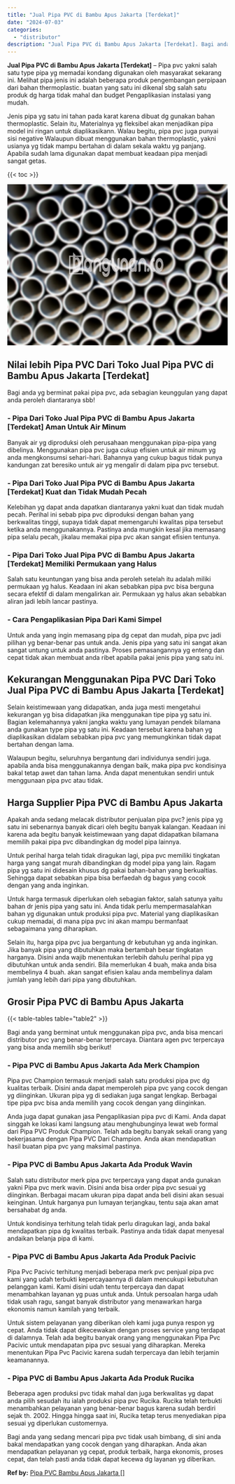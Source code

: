 ```yaml
---
title: "Jual Pipa PVC di Bambu Apus Jakarta [Terdekat]"
date: "2024-07-03"
categories: 
  - "distributor"
description: "Jual Pipa PVC di Bambu Apus Jakarta [Terdekat]. Bagi anda yang sedang mencari pipa pvc tidak usah bimbang, di sini anda bakal mendapatkan yang cocok dengan y..."
---
```


**Jual Pipa PVC di Bambu Apus Jakarta \[Terdekat\]** – Pipa pvc yakni salah satu type pipa yg memadai kondang digunakan oleh masyarakat sekarang ini. Melihat pipa jenis ini adalah beberapa produk pengembangan perpipaan dari bahan thermoplastic. buatan yang satu ini dikenal sbg salah satu produk dg harga tidak mahal dan budget Pengaplikasian instalasi yang mudah.

Jenis pipa yg satu ini tahan pada karat karena dibuat dg gunakan bahan thermoplastic. Selain itu, Materialnya yg fleksibel akan menjadikan pipa model ini ringan untuk diaplikasikann. Walau begitu, pipa pvc juga punyai sisi negative Walaupun dibuat menggunakan bahan thermoplastic, yakni usianya yg tidak mampu bertahan di dalam sekala waktu yg panjang. Apabila sudah lama digunakan dapat membuat keadaan pipa menjadi sangat getas.

{{< toc >}}

![Jual Pipa PVC di Bambu Apus Jakarta [Terdekat]](/images/jaul-pipa-pvc-50.png)

## Nilai lebih Pipa PVC Dari Toko Jual Pipa PVC di Bambu Apus Jakarta \[Terdekat\]

Bagi anda yg berminat pakai pipa pvc, ada sebagian keunggulan yang dapat anda peroleh diantaranya sbb!

### \- Pipa Dari Toko Jual Pipa PVC di Bambu Apus Jakarta \[Terdekat\] Aman Untuk Air Minum

Banyak air yg diproduksi oleh perusahaan menggunakan pipa-pipa yang dibelinya. Menggunakan pipa pvc juga cukup efisien untuk air minum yg anda mengkonsumsi sehari-hari. Bahannya yang cukup bagus tidak punya kandungan zat beresiko untuk air yg mengalir di dalam pipa pvc tersebut.

### \- Pipa Dari Toko Jual Pipa PVC di Bambu Apus Jakarta \[Terdekat\] Kuat dan Tidak Mudah Pecah

Kelebihan yg dapat anda dapatkan diantaranya yakni kuat dan tidak mudah pecah. Perihal ini sebab pipa pvc diproduksi dengan bahan yang berkwalitas tinggi, supaya tidak dapat memengaruhi kwalitas pipa tersebut ketika anda menggunakannya. Pastinya anda mungkin kesal jika memasang pipa selalu pecah, jikalau memakai pipa pvc akan sangat efisien tentunya.

### \- Pipa Dari Toko Jual Pipa PVC di Bambu Apus Jakarta \[Terdekat\] Memiliki Permukaan yang Halus

Salah satu keuntungan yang bisa anda peroleh setelah itu adalah miliki permukaan yg halus. Keadaan ini akan sebabkan pipa pvc bisa berguna secara efektif di dalam mengalirkan air. Permukaan yg halus akan sebabkan aliran jadi lebih lancar pastinya.

### \- Cara Pengaplikasian Pipa Dari Kami Simpel

Untuk anda yang ingin memasang pipa dg cepat dan mudah, pipa pvc jadi pilihan yg benar-benar pas untuk anda. Jenis pipa yang satu ini sangat akan sangat untung untuk anda pastinya. Proses pemasangannya yg enteng dan cepat tidak akan membuat anda ribet apabila pakai jenis pipa yang satu ini.

## Kekurangan Menggunakan Pipa PVC Dari Toko Jual Pipa PVC di Bambu Apus Jakarta \[Terdekat\]

Selain keistimewaan yang didapatkan, anda juga mesti mengetahui kekurangan yg bisa didapatkan jika menggunakan tipe pipa yg satu ini. Bagian kelemahannya yakni jangka waktu yang lumayan pendek bilamana anda gunakan type pipa yg satu ini. Keadaan tersebut karena bahan yg diaplikasikan didalam sebabkan pipa pvc yang memungkinkan tidak dapat bertahan dengan lama.

Walaupun begitu, seluruhnya bergantung dari individunya sendiri juga. apabila anda bisa menggunakannya dengan baik, maka pipa pvc kondisinya bakal tetap awet dan tahan lama. Anda dapat menentukan sendiri untuk menggunaan pipa pvc atau tidak.

## Harga Supplier Pipa PVC di Bambu Apus Jakarta

Apakah anda sedang melacak distributor penjualan pipa pvc? jenis pipa yg satu ini sebenarnya banyak dicari oleh begitu banyak kalangan. Keadaan ini karena ada begitu banyak keistimewaan yang dapat didapatkan bilamana memilih pakai pipa pvc dibandingkan dg model pipa lainnya.

Untuk perihal harga telah tidak diragukan lagi, pipa pvc memiliki tingkatan harga yang sangat murah dibandingkan dg model pipa yang lain. Ragam pipa yg satu ini didesain khusus dg pakai bahan-bahan yang berkualtias. Sehingga dapat sebabkan pipa bisa berfaedah dg bagus yang cocok dengan yang anda inginkan.

Untuk harga termasuk diperlukan oleh sebagian faktor, salah satunya yaitu bahan dr jenis pipa yang satu ini. Anda tidak perlu mempermasalahkan bahan yg digunakan untuk produksi pipa pvc. Material yang diaplikasikan cukup memadai, di mana pipa pvc ini akan mampu bermanfaat sebagaimana yang diharapkan.

Selain itu, harga pipa pvc jua bergantung dr kebutuhan yg anda inginkan. Jika banyak pipa yang dibutuhkan maka bertambah besar tingkatan harganya. Disini anda wajib menentukan terlebih dahulu perihal pipa yg dibutuhkan untuk anda sendiri. Bila memerlukan 4 buah, maka anda bisa membelinya 4 buah. akan sangat efisien kalau anda membelinya dalam jumlah yang lebih dari pipa yang dibutuhkan.

## Grosir Pipa PVC di Bambu Apus Jakarta

{{< table-tables table="table2" >}}

Bagi anda yang berminat untuk menggunakan pipa pvc, anda bisa mencari distributor pvc yang benar-benar terpercaya. Diantara agen pvc terpercaya yang bisa anda memilih sbg berikut!

### \- Pipa PVC di Bambu Apus Jakarta Ada Merk Champion

Pipa pvc Champion termasuk menjadi salah satu produksi pipa pvc dg kualitas terbaik. Disini anda dapat memperoleh pipa pvc yang cocok dengan yg diinginkan. Ukuran pipa yg di sediakan juga sangat lengkap. Berbagai tipe pipa pvc bisa anda memilih yang cocok dengan yang diinginkan.

Anda juga dapat gunakan jasa Pengaplikasian pipa pvc di Kami. Anda dapat singgah ke lokasi kami langsung atau menghubunginya lewat web formal dari Pipa PVC Produk Champion. Telah ada begitu banyak sekali orang yang bekerjasama dengan Pipa PVC Dari Champion. Anda akan mendapatkan hasil buatan pipa pvc yang maksimal pastinya.

### \- Pipa PVC di Bambu Apus Jakarta Ada Produk Wavin

Salah satu distributor merk pipa pvc terpercaya yang dapat anda gunakan yakni Pipa pvc merk wavin. Disini anda bisa order pipa pvc sesuai yg diinginkan. Berbagai macam ukuran pipa dapat anda beli disini akan sesuai keinginan. Untuk harganya pun lumayan terjangkau, tentu saja akan amat bersahabat dg anda.

Untuk kondisinya terhitung telah tidak perlu diragukan lagi, anda bakal mendapatkan pipa dg kwalitas terbaik. Pastinya anda tidak dapat menyesal andaikan belanja pipa di kami.

### \- Pipa PVC di Bambu Apus Jakarta Ada Produk Pacivic

Pipa Pvc Pacivic terhitung menjadi beberapa merk pvc penjual pipa pvc kami yang udah terbukti kepercayaannya di dalam mencukupi kebutuhan pelanggan kami. Kami disini udah tentu terpercaya dan dapat menambahkan layanan yg puas untuk anda. Untuk persoalan harga udah tidak usah ragu, sangat banyak distributor yang menawarkan harga ekonomis namun kamilah yang terbaik.

Untuk sistem pelayanan yang diberikan oleh kami juga punya respon yg cepat. Anda tidak dapat dikecewakan dengan proses service yang terdapat di dalamnya. Telah ada begitu banyak orang yang menggunakan Pipa Pvc Pacivic untuk mendapatan pipa pvc sesuai yang diharapkan. Mereka menentukan Pipa Pvc Pacivic karena sudah terpercaya dan lebih terjamin keamanannya.

### \- Pipa PVC di Bambu Apus Jakarta Ada Produk Rucika

Beberapa agen produksi pvc tidak mahal dan juga berkwalitas yg dapat anda pilih sesudah itu ialah produksi pipa pvc Rucika. Rucika telah terbukti menambahkan pelayanan yang benar-benar bagus karena sudah berdiri sejak th. 2002. Hingga hingga saat ini, Rucika tetap terus menyediakan pipa sesuai yg diperlukan customernya.

Bagi anda yang sedang mencari pipa pvc tidak usah bimbang, di sini anda bakal mendapatkan yang cocok dengan yang diharapkan. Anda akan mendapatkan pelayanan yg cepat, produk terbaik, harga ekonomis, proses cepat, dan telah pasti anda tidak dapat kecewa dg layanan yg diberikan.

**Ref by:** [Pipa PVC Bambu Apus Jakarta []](https://id.wikipedia.org/wiki/Pipa)

